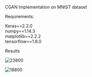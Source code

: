 CGAN Implementation on MNIST dataset

Requirements:

Keras==2.2.0<br />
numpy==1.14.3<br />
matplotlib==2.2.2<br />
tensorflow==1.8.0<br />



Results<br />

![23800](https://user-images.githubusercontent.com/13622022/41730443-73d1d672-7599-11e8-8346-1dee77282d6d.png)

![18800](https://user-images.githubusercontent.com/13622022/41730072-79b5b96a-7598-11e8-8a33-d8bad7abd0a4.png)

